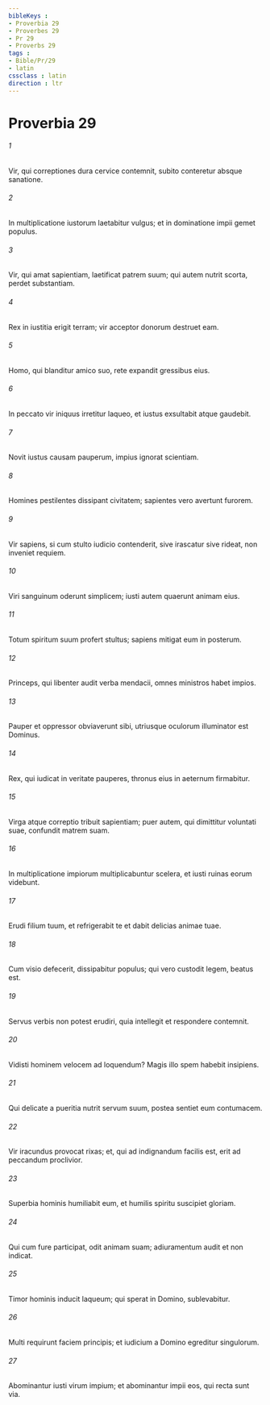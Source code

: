 ```yaml
---
bibleKeys : 
- Proverbia 29
- Proverbes 29
- Pr 29
- Proverbs 29
tags : 
- Bible/Pr/29
- latin
cssclass : latin
direction : ltr
---
```


# Proverbia 29

###### 1
Vir, qui correptiones dura cervice contemnit, subito conteretur absque sanatione.
###### 2
In multiplicatione iustorum laetabitur vulgus; et in dominatione impii gemet populus.
###### 3
Vir, qui amat sapientiam, laetificat patrem suum; qui autem nutrit scorta, perdet substantiam.
###### 4
Rex in iustitia erigit terram; vir acceptor donorum destruet eam.
###### 5
Homo, qui blanditur amico suo, rete expandit gressibus eius.
###### 6
In peccato vir iniquus irretitur laqueo, et iustus exsultabit atque gaudebit.
###### 7
Novit iustus causam pauperum, impius ignorat scientiam.
###### 8
Homines pestilentes dissipant civitatem; sapientes vero avertunt furorem.
###### 9
Vir sapiens, si cum stulto iudicio contenderit, sive irascatur sive rideat, non inveniet requiem.
###### 10
Viri sanguinum oderunt simplicem; iusti autem quaerunt animam eius.
###### 11
Totum spiritum suum profert stultus; sapiens mitigat eum in posterum.
###### 12
Princeps, qui libenter audit verba mendacii, omnes ministros habet impios.
###### 13
Pauper et oppressor obviaverunt sibi, utriusque oculorum illuminator est Dominus.
###### 14
Rex, qui iudicat in veritate pauperes, thronus eius in aeternum firmabitur.
###### 15
Virga atque correptio tribuit sapientiam; puer autem, qui dimittitur voluntati suae, confundit matrem suam.
###### 16
In multiplicatione impiorum multiplicabuntur scelera, et iusti ruinas eorum videbunt.
###### 17
Erudi filium tuum, et refrigerabit te et dabit delicias animae tuae.
###### 18
Cum visio defecerit, dissipabitur populus; qui vero custodit legem, beatus est.
###### 19
Servus verbis non potest erudiri, quia intellegit et respondere contemnit.
###### 20
Vidisti hominem velocem ad loquendum? Magis illo spem habebit insipiens.
###### 21
Qui delicate a pueritia nutrit servum suum, postea sentiet eum contumacem.
###### 22
Vir iracundus provocat rixas; et, qui ad indignandum facilis est, erit ad peccandum proclivior.
###### 23
Superbia hominis humiliabit eum, et humilis spiritu suscipiet gloriam.
###### 24
Qui cum fure participat, odit animam suam; adiuramentum audit et non indicat.
###### 25
Timor hominis inducit laqueum; qui sperat in Domino, sublevabitur.
###### 26
Multi requirunt faciem principis; et iudicium a Domino egreditur singulorum.
###### 27
Abominantur iusti virum impium; et abominantur impii eos, qui recta sunt via.
